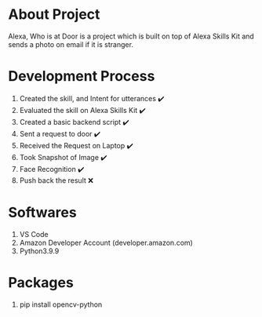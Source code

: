 # About Project

Alexa, Who is at Door is a project which is built on top of Alexa Skills Kit and sends a photo on email if it is stranger.

# Development Process

1. Created the skill, and Intent for utterances :heavy_check_mark:
2. Evaluated the skill on Alexa Skills Kit :heavy_check_mark:
3. Created a basic backend script :heavy_check_mark:
4. Sent a request to door :heavy_check_mark:
5. Received the Request on Laptop :heavy_check_mark:
6. Took Snapshot of Image :heavy_check_mark:
7. Face Recognition :heavy_check_mark:
8. Push back the result :x:

# Softwares
1. VS Code
2. Amazon Developer Account (developer.amazon.com)
3. Python3.9.9

# Packages
1. pip install opencv-python

